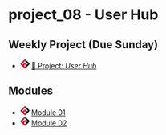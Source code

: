 # project_08 - User Hub

## Weekly Project (Due Sunday)
- ![FSA](/logo.png) [🔬 Project: *User Hub*](https://learn.fullstackacademy.com/workshop/5e6d4e18f762d1000459ff4d/landing)

## Modules

- ![FSA](/logo.png) [Module 01](day_01)
- ![FSA](/logo.png) [Module 02](module_02)
<!-- - ![FSA](/logo.png) [Module 03](module_03) -->